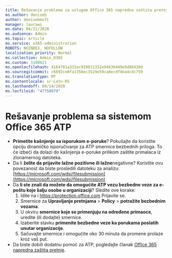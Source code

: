 ```yaml
---
title: Rešavanje problema sa uslugom Office 365 napredna zaštita pretnje (ATP)
ms.author: deniseb
author: denisebmsft
manager: laurawi
ms.date: 04/21/2020
ms.audience: Admin
ms.topic: article
ms.service: o365-administration
ROBOTS: NOINDEX, NOFOLLOW
localization_priority: Normal
ms.collection: Admin_O365
ms.custom: 3100021
ms.openlocfilehash: 4164781a331ec919811332e94636449e9d88430d
ms.sourcegitcommit: c6692ce0fa1358ec3529e59ca0ecdfdea4cdc759
ms.translationtype: MT
ms.contentlocale: sr-Latn-RS
ms.lasthandoff: 09/14/2020
ms.locfileid: "47758079"
---
```

# <a name="troubleshoot-issues-with-office-365-atp"></a>Rešavanje problema sa sistemom Office 365 ATP

- **Primetite kašnjenje sa isporukom e-poruke**? Pokušajte da koristite opciju dinamičko isporučivanje za ATP smernice bezbednih priloga. To će izbeći da dolazi do kašnjenja e-poruke prilikom zaštite primalaca iz zlonamernog datoteka.
- Da li **želite da prijavite lažne pozitivne ili lažne**negativne? Koristite ovu povezanost da biste prosledili datoteku za analizu: [https://microsoft.com/wdsi/filesubmission](https://microsoft.com/wdsi/filesubmission)
- Da **li ste znali da možete da omogućite ATP vezu bezbedne veze za e-poštu koje šalju osobe u organizaciji**? Sledite ove korake:
    1. Idite na i https://protection.office.com Prijavite se.
    2. Smernice za **Upravljanje pretnjama**  >  **Policy**  >  **potražite bezbednim vezama**.
    3. U okviru **smernice koje se primenjuju na određene primaoce**, uredite (ili dodajte) smernice.
    4. Izaberite stavku **primenite bezbedne veze ka porukama poslatih unutar organizacije**.
    5. Sačuvajte smernice i omogućite oko 30 minuta da promene prolaze kroz vaš put.
- Da biste dobili dodatnu pomoć za ATP, pogledajte članak [Office 365 napredna zaštita pretnje](https://docs.microsoft.com/microsoft-365/security/office-365-security/office-365-atp).